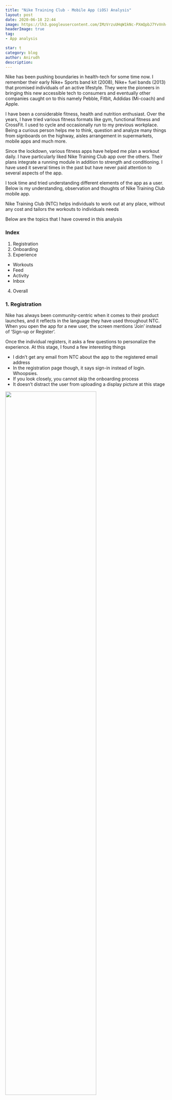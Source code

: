 ```yaml
---
title: "Nike Training Club - Mobile App (iOS) Analysis"
layout: post
date: 2020-06-18 22:44
image: https://lh3.googleusercontent.com/IMzVrzuUHqW1kNc-PXmQpbJ7YvVnh-T_rsLN-ICt-e35DwZzPkGJHU1gpmG8F6yViA=s360-rw
headerImage: true
tag:
- App analysis

star: t
category: blog
author: Anirudh
description:
---
```

Nike has been pushing boundaries in health-tech for some time now. I remember their early Nike+ Sports band kit (2008), Nike+ fuel bands (2013) that promised individuals of an active lifestyle. They were the pioneers in bringing this new accessible tech to consumers and eventually other companies caught on to this namely Pebble, Fitbit, Addidas (Mi-coach) and Apple.

I have been a considerable fitness, health and nutrition enthusiast. Over the years, I have tried various fitness formats like gym, functional fitness and CrossFit. I used to cycle and occasionally run to my previous workplace. Being a curious person helps me to think, question and analyze many things from signboards on the highway, aisles arrangement in supermarkets, mobile apps and much more.

Since the lockdown, various fitness apps have helped me plan a workout daily. I have particularly liked Nike Training Club app over the others. Their plans integrate a running module in addition to strength and conditioning. I have used it several times in the past but have never paid attention to several aspects of the app.

I took time and tried understanding different elements of the app as a user. Below is my understanding, observation and thoughts of Nike Training Club mobile app.

Nike Training Club (NTC) helps individuals to work out at any place, without any cost
and tailors the workouts to individuals needs

Below are the topics that I have covered in this analysis

### **Index** ###

1. Registration
2.	Onboarding
3.	Experience
  - Workouts
  - Feed
  - Activity
  - Inbox
4.	Overall


### 1.	Registration ###

Nike has always been community-centric when it comes to their product launches, and it reflects in the language they have used throughout NTC. When you open the app for a new user, the screen mentions ‘Join’ instead of ‘Sign-up or Register’.

Once the individual registers, it asks a few questions to personalize the experience. At this stage, I found a few interesting things

- I didn’t get any email from NTC about the app to the registered email address
- In the registration page though, it says sign-in instead of login. Whoopsies.
- If you look closely, you cannot skip the onboarding process
- It doesn’t distract the user from uploading a display picture at this stage

<img src="../assets/images/images(NTC)/Picture1.jpg" width="75%" align="center">

### 2. Onboarding ###

When you click on ‘Get Started’ button, it asks two questions

- gender
- and current active schedule

__Observations__

- The individual has to choose one of two genders mentioned, and there is no option of ‘other’ or ‘don’t want to disclose’
- I like how they have shown ‘Female’ ‘Male’ arrangement on the screen.
- The onboarding screen specifies the number of filters (1/2 and 2/2) a user has before she/he discovers or engages with the core functionality.

NTC doesn’t ask the individual about her/his goal. It only asks individuals current active schedule and recommends the workout.  

<img src="../assets/images/images(NTC)/Picture2.png" width="75%" align="center">


After choosing the gender and current active schedule, below are the two screens the individual sees.

- Achievement locker - virtual badges that one can earn (gamification element) and
- Language - surprisingly, NTC asks to select the language.

<img src="../assets/images/images(NTC)/Picture3.png" width="75%" align="center">


### 3.	Experience – core functionality ###

#### a.	Workouts ####

Once you click on ‘Okay’, NTC recommends a personalized workout.

<img src="../assets/images/images(NTC)/Picture4.png" width="75%" align="center">


__Observations__

- NTC directly takes you to the workouts section in the app (check the app footer)
- It still doesn’t ask you to upload a display picture
- It allows you to discover different types of workout in the ‘Top Picks for You’ section
- When you scroll horizontally, It enables you to find new workouts



When you still want to explore the app, by clicking browse NTC gives a plethora of options. It gives you an almost infinite number of possibilities that can outlast any excuses that you might have. The options range from

- Muscle group
- Workout type
- Equipment

Scrolling further below, gives you more options based on time and athlete-specific.

<img src="../assets/images/images(NTC)/Picture5.png" width="75%" align="center">


__Observations__
- The discovery of exercises is on the muscle group, workout type and equipment. If you look closely, the filters are not time-specific. This logic could be due to the assumption that time is not an essential criterion when you select a workout in the beginning. If you choose a 5-minute workout but don’t have any equipment required, you will exit the app. The same logic follows for the other two.
- NTC the large selection of workouts that are available in the app to persuade users to work out and have an active lifestyle. There are about 200 workouts in the app.

When you click on collections, you will find more workouts grouped in different catalogues.

#### **b.	Feed** ####

When you on click feed, it helps you connect with people you might know on NTC platform. NTC asks your permission to access contacts to connect you with your friends.

<img src="../assets/images/images(NTC)/picture6a.png" width="45%" align="center">
<img src="../assets/images/images(NTC)/picture6b.png" width="45%" align="center">



__Observation__
- NTC doesn’t ask you a bunch of permissions at the start of the customer journey. It is an excellent way to educate the user about the consent necessary for enhancing a particular feature.

The feed persuades the user to be active and highlights’ workout of the week’. If you scroll down, it informs the duration and demystifies a popular belief of a workout.

When you enter the exercise, it re-informs the length, the level of intensity and the level of workout. It also gives a set of options for the user to set from displaying the exercise on a different screen via Airplay, audio preference and music source.


#### **c.	Activity** ####

The core value NTC wants its users to engage is to discover more workouts and be active. When you click on the activity section, it shows your activity history and the achievement section. It also allows you to add an activity by clicking on + sign on the top right of the screen.

When you click on the achievement section, you see the badges you have earned on NTC.

<img src="../assets/images/images(NTC)/picture7.png" width="65%" align="center">


#### **d.	Inbox** ####

This section communicates various things to individuals from NTC. Again, if you read the content carefully under ‘Progress Starts Today’ NTC clearly says the core value that individuals get, is for them to pursue personal progress and not think about goals.

<img src="../assets/images/images(NTC)/picture8.png" width="65%" align="center">


So they are emphasizing

<span class="evidence">on the process and not the result. This mindset is the holy grail of excellence. Process > Result </span>


#### 4.	Overall ####

I particularly like NTC permissions flow.

Content disconnect at the registration screen as well as selecting a language late in the onboarding process does seem odd.

If you look closely, NTC doesn’t give users the option of using the app through Facebook or Google sign-in. I wonder why?

NTC helps individuals to start working out and doesn’t allow them to be distracted. Even after I used the app, clicked a lot of menus, icons, etc., the app doesn’t nudge me to upload my display picture, which is excellent. I haven’t been bombarded with emails from NTC too.

 ---

#### Learnings ####

- Keeping consistent CTA's on all registration pages will help users to sign-up quickly.
- Users get to select the interfaces language before their journey.  
- Will focus on user experiencing the core features and won't overload users with distractions.

---

I am hoping to write a few more of these to improve my understanding of products.

If you have any suggestion, thoughts or feedback, please share with me on twitter
<a href="https://twitter.com/anifooty" target="_blank">@anifooty</a>

